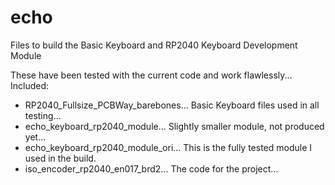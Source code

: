 # echo
Files to build the Basic Keyboard and RP2040 Keyboard Development Module

These have been tested with the current code and work flawlessly...
Included: 
+ RP2040_Fullsize_PCBWay_barebones... Basic Keyboard files used in all testing...
+ echo_keyboard_rp2040_module... Slightly smaller module, not produced yet...
+ echo_keyboard_rp2040_module_ori... This is the fully tested module I used in the build. 
+ iso_encoder_rp2040_en017_brd2...   The code for the project...
